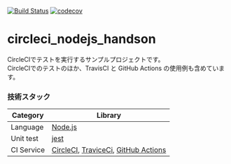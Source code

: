 [![Build Status](https://travis-ci.org/intecrb/circleci_nodejs_handson.svg?branch=master)](https://travis-ci.org/intecrb/circleci_nodejs_handson)
[![codecov](https://codecov.io/gh/intecrb/circleci_nodejs_handson/branch/master/graph/badge.svg)](https://codecov.io/gh/intecrb/circleci_nodejs_handson)

# circleci_nodejs_handson

CircleCIでテストを実行するサンプルプロジェクトです。<br>
CircleCIでのテストのほか、TravisCI と GitHub Actions の使用例も含めています。

### 技術スタック

| Category      | Library                                              |
| ------------- | ---------------------------------------------------- |
| Language      | [Node.js](https://nodejs.org/ja/) |
| Unit test     | [jest](https://jestjs.io/) |
| CI Service    | [CircleCI](https://circleci.com/), [TraviceCi](https://travis-ci.org/), [GitHub Actions](https://github.com/features/actions)

